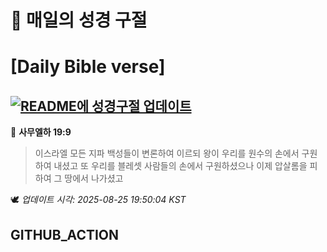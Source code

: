# 🙏 매일의 성경 구절
# [Daily Bible verse]
## [![README에 성경구절 업데이트](https://github.com/DONGSUKA/first_test/actions/workflows/update-readme-bible.yml/badge.svg)](https://github.com/DONGSUKA/first_test/actions/workflows/update-readme-bible.yml)
<!-- START_BIBLE_VERSE -->
📖 **사무엘하 19:9**
> 이스라엘 모든 지파 백성들이 변론하여 이르되 왕이 우리를 원수의 손에서 구원하여 내셨고 또 우리를 블레셋 사람들의 손에서 구원하셨으나 이제 압살롬을 피하여 그 땅에서 나가셨고

🕊️ _업데이트 시각: 2025-08-25 19:50:04 KST_
  <!-- END_BIBLE_VERSE -->
## GITHUB_ACTION
